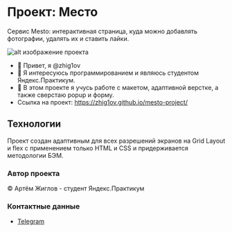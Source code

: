 # Проект: Место

Cервис Mesto: интерактивная страница, куда можно добавлять фотографии, удалять их и ставить лайки.
<br/>

![alt изображение проекта](https://pictures.s3.yandex.net/resources/__2020-02-25__12.19.27_1621163780.png)

- 👋 Привет, я @zhig1ov
- 👀 Я интересуюсь программированием и являюсь студентом Яндекс.Практикум.
- 🌱 В этом проекте я учусь работе с макетом, адаптивной верстке, а также сверстаю popup и форму.
- Ссылка на проект: https://zhig1ov.github.io/mesto-project/

## Технологии
Проект создан адаптивным для всех разрешений экранов на Grid Layout и flex с применением только HTML и CSS и придерживается методологии БЭМ. 

### Автор проекта
&copy; Артём Жиглов - студент Яндекс.Практикум

### Контактные данные
* [Telegram](https://t.me/tmzlv)